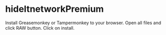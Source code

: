 # hideItnetworkPremium
Install Greasemonkey or Tampermonkey to your browser. Open all files and click RAW button. Click on install. 
